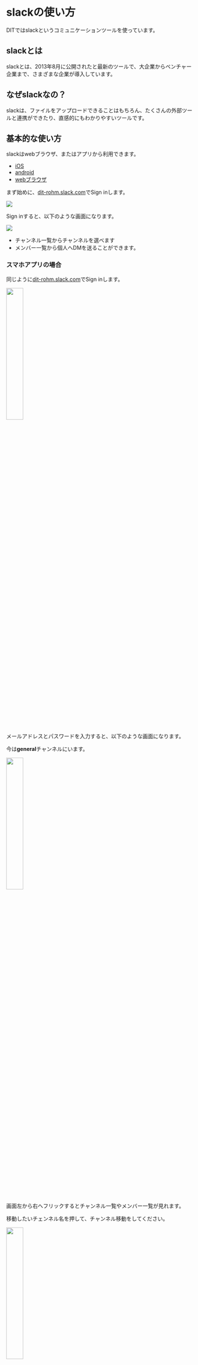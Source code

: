 # slackの使い方
DITではslackというコミュニケーションツールを使っています。

## slackとは
slackとは、2013年8月に公開されたと最新のツールで、大企業からベンチャー企業まで、さまざまな企業が導入しています。

## なぜslackなの？
slackは、ファイルをアップロードできることはもちろん、たくさんの外部ツールと連携ができたり、直感的にもわかりやすいツールです。

## 基本的な使い方
slackはwebブラウザ、またはアプリから利用できます。

* [iOS](https://appsto.re/jp/5mE4K.i)
* [android](https://play.google.com/store/apps/details?id=com.Slack&hl=ja)
* [webブラウザ](https://slack.com)


まず始めに、<a href="https://dit-rohm.slack.com/" target="_blank">dit-rohm.slack.com</a>でSign inします。

![](images/how_to_use_slack/1.png)

  Sign inすると、以下のような画面になります。

![](images/how_to_use_slack/2.png)

  * チャンネル一覧からチャンネルを選べます
  * メンバー一覧から個人へDMを送ることができます。

### スマホアプリの場合
  同じように<a href="https://dit-rohm.slack.com/" target="_blank">dit-rohm.slack.com</a>でSign inします。

<img src="images/how_to_use_slack/3.png" width="30%">

  メールアドレスとパスワードを入力すると、以下のような画面になります。

  今は**general**チャンネルにいます。

<img src="images/how_to_use_slack/6.png" width="30%">

  画面左から右へフリックするとチャンネル一覧やメンバー一覧が見れます。

  移動したいチェンネル名を押して、チャンネル移動をしてください。

<img src="images/how_to_use_slack/4.png" width="30%">

## channelについて
DITでは主に以下の4つのchannelがあります。

**general**

"general"チャンネルでは、一般的な事務連絡をします。

**question**

  "question"チャンネルでは、質問を受け付けています。勉強会に関するプログラムに関わらず、プログラム関連のこと全般やパソコンのことなどなんでも！

授業の課題を質問される際は以下の項目も教えてください。

  * 課題内容
  * わからない所
  * 自分なりの考え
  * 写真やスクリーンショット（あれば）

**reference**

"reference"チャンネルでは、勉強会で使用する資料などを配布します。

**random**

"random"チャンネルでは、どうでもいいことを話しましょう！"お腹すいたー"などでも本当になんでも！

## やっておくべき設定
### プロフィール設定

フルネームと画像を設定しましょう。

左下の上矢印マークをクリックし、**Your Profile**を選択してください。

すると、webブラウザが開きます。

![](images/how_to_use_slack/9.png)

**Profile**タブを選択し、**First&LastName**を入力してください。

**What I Do**には、所属学部を記入してください。

![](images/how_to_use_slack/7.png)

次に、プロフィール画像を変更します。

**Photo**タブを選択し、**Choose File**で画像を選び**Upload Image**で変更します。

![](images/how_to_use_slack/8.png)


DITはこれからもslackでみんなと連絡をとっていきます。

みさなん、slackに慣れていきましょう！

#### 参考資料
* [チャットツール「Slack」を導入しました！なかなか便利なSlash Commandsについても。](http://maplesystems.co.jp/blog/all/business/10430.html)
* [非エンジニアこそSlackを使うべき！──KAI-YOUでも話題のコミュニケーションツールを導入してみた](http://kai-you.hatenablog.com/entry/2014/08/11/154324)
* [新時代のコミュニケーションツール"Slack"を使ってみよう！](http://matome.naver.jp/odai/2140816727781771801)
* [チャットワークを超えた？イマドキのグループチャットツール【Slack（スラック）】の登録方法と使い方を解説](http://hackhackhack.jp/slack/)
* [Slackを導入してから8ヶ月経ちました](http://tech.sanwasystem.com/entry/2015/03/10/193600)
* [プロジェクト進行チーム内コミュニケーションツール「slack」がすごく便利なのでご紹介](http://wp.yat-net.com/?p=4352)

